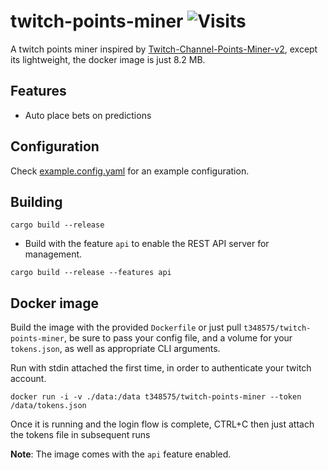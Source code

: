 # twitch-points-miner ![Visits](https://nkvnu62257.execute-api.ap-south-1.amazonaws.com/production?repo=twitch-points-miner)

A twitch points miner inspired by [Twitch-Channel-Points-Miner-v2](https://github.com/rdavydov/Twitch-Channel-Points-Miner-v2), except its lightweight, the docker image is just 8.2 MB.

## Features
* Auto place bets on predictions

## Configuration
Check [example.config.yaml](example.config.yaml) for an example configuration.

## Building
```
cargo build --release
```

* Build with the feature `api` to enable the REST API server for management.
```
cargo build --release --features api
```

## Docker image
Build the image with the provided `Dockerfile` or just pull `t348575/twitch-points-miner`, be sure to pass your config file, and a volume for your `tokens.json`, as well as appropriate CLI arguments.

Run with stdin attached the first time, in order to authenticate your twitch account.
```
docker run -i -v ./data:/data t348575/twitch-points-miner --token /data/tokens.json
```
Once it is running and the login flow is complete, CTRL+C then just attach the tokens file in subsequent runs

**Note**: The image comes with the `api` feature enabled.
